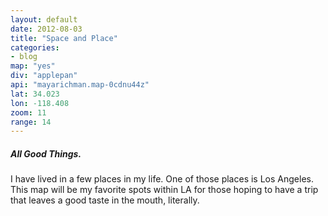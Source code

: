 ```yaml
---
layout: default
date: 2012-08-03
title: "Space and Place"
categories: 
- blog
map: "yes"
div: "applepan"
api: "mayarichman.map-0cdnu44z"
lat: 34.023
lon: -118.408
zoom: 11
range: 14
---
```

<h5>All Good Things.</h5>
<p>I have lived in a few places in my life. One of those places is Los Angeles. This map will be my favorite spots within LA for those hoping to have a trip that leaves a good taste in the mouth, literally.</p>